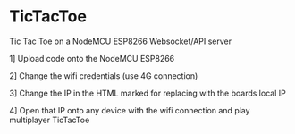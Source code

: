 # TicTacToe
 Tic Tac Toe on a NodeMCU ESP8266 Websocket/API server

1] Upload code onto the NodeMCU ESP8266

2] Change the wifi credentials (use 4G connection)

3] Change the IP in the HTML marked for replacing with the boards local IP

4] Open that IP onto any device with the wifi connection and play multiplayer TicTacToe
